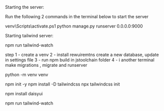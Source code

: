 Starting the server:

Run the following 2 commands in the terminal below to start the server 

venv\Scripts\activate.ps1
python manage.py runserver 0.0.0.0:9000








Starting tailwind server:

npm run tailwind-watch




step 1 - create a venv 
2 - install rewuiremtns
    create a new database, update in settings file
3 - run npm build in jstoolchain folder 
4 - i another terminal make migrations , migrate and runserver



python -m venv venv


npm init -y
npm install -D tailwindcss
npx tailwindcss init

npm install daisyui


npm run tailwind-watch


